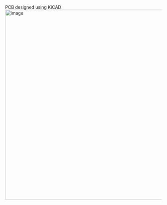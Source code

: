 PCB designed using KiCAD<br/>
<img width="611" alt="image" src="https://github.com/NikolaElectronics/SnowDEV/assets/141517701/048d40c0-3224-443d-a17c-7902470997dd">
